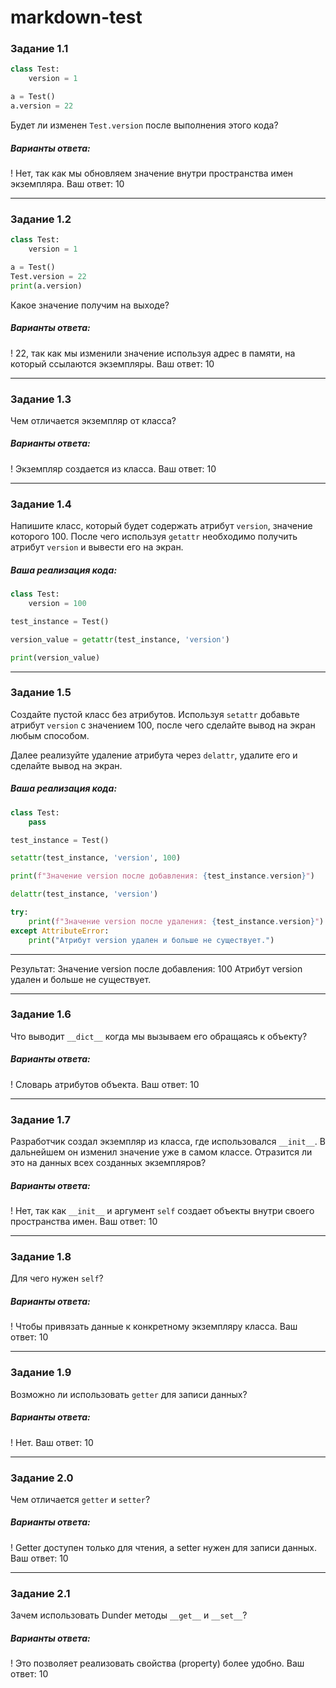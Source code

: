# markdown-test
### Задание 1.1
```python
class Test:
    version = 1

a = Test()
a.version = 22
```

Будет ли изменен `Test.version` после выполнения этого кода?

##### Варианты ответа:
! Нет, так как мы обновляем значение внутри пространства имен экземпляра.
Ваш ответ: 10

---

### Задание 1.2
```python
class Test:
    version = 1

a = Test()
Test.version = 22
print(a.version)
```

Какое значение получим на выходе?

##### Варианты ответа:
! 22, так как мы изменили значение используя адрес в памяти, на который ссылаются экземпляры.
Ваш ответ: 10

---

### Задание 1.3
Чем отличается экземпляр от класса?

##### Варианты ответа:
! Экземпляр создается из класса.
Ваш ответ: 10

---

### Задание 1.4
Напишите класс, который будет содержать атрибут `version`, значение которого 100. После чего используя `getattr` необходимо получить атрибут `version` и вывести его на экран.

##### Ваша реализация кода:
```python
class Test:
    version = 100

test_instance = Test()

version_value = getattr(test_instance, 'version')

print(version_value)
```
---

### Задание 1.5
Создайте пустой класс без атрибутов. Используя `setattr` добавьте атрибут `version` с значением 100, после чего сделайте вывод на экран любым способом.

Далее реализуйте удаление атрибута через `delattr`, удалите его и сделайте вывод на экран.

##### Ваша реализация кода:
```python
class Test:
    pass

test_instance = Test()

setattr(test_instance, 'version', 100)

print(f"Значение version после добавления: {test_instance.version}")

delattr(test_instance, 'version')

try:
    print(f"Значение version после удаления: {test_instance.version}")
except AttributeError:
    print("Атрибут version удален и больше не существует.")
```
---

Результат:
Значение version после добавления: 100
Атрибут version удален и больше не существует.

---
### Задание 1.6
Что выводит `__dict__` когда мы вызываем его обращаясь к объекту?

##### Варианты ответа:
! Словарь атрибутов объекта.
Ваш ответ: 10

---

### Задание 1.7
Разработчик создал экземпляр из класса, где использовался `__init__`. В дальнейшем он изменил значение уже в самом классе. Отразится ли это на данных всех созданных экземпляров?

##### Варианты ответа:
! Нет, так как `__init__` и аргумент `self` создает объекты внутри своего пространства имен.
Ваш ответ: 10

---

### Задание 1.8
Для чего нужен `self`?

##### Варианты ответа:
! Чтобы привязать данные к конкретному экземпляру класса.
Ваш ответ: 10

---

### Задание 1.9
Возможно ли использовать `getter` для записи данных?

##### Варианты ответа:
! Нет.
Ваш ответ: 10

---

### Задание 2.0
Чем отличается `getter` и `setter`?

##### Варианты ответа:
! Getter доступен только для чтения, а setter нужен для записи данных.
Ваш ответ: 10

---

### Задание 2.1
Зачем использовать Dunder методы `__get__` и `__set__`?

##### Варианты ответа:
! Это позволяет реализовать свойства (property) более удобно.
Ваш ответ: 10
